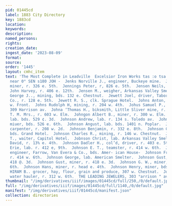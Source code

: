 ```yaml
---
pid: 01445cd
label: 1883 City Directory
key: 1883cd
location: 
keywords: 
description: 
named_persons: 
rights: 
creation_date: 
ingest_date: '2023-08-09'
format: 
source: 
order: '1445'
layout: cmhc_item
text: 'The Most Complete in Leadville  Excelsior Iron Works tas :o tsa Ww Finn at,
  near 0° SEN s180 JOH -  Jenks Norville J., engineer, Buckeye mine.  Jennings Michael,
  miner, r. 326 e. 5th.  Jennings Peter, r, 826 e. 5th.  Jensen Neils, yard foreman,
  John Harvey, r. 406 e. 12th.  Jensen M., weigher, Arkansas Valley Smelter.  Jewett
  George J.., mining, bds. 132 e. Chestnut.  Jewett Joel, driver, Tabor, Pierce &
  Co., r. 128 e. 5th.  Jewett R. S., clk. Sprague Hotel.  Johns Anton, lab. r, 2274
  w. Front.  Johns Rudolph H, mining, r. 204 w. 4th.  Johus Samuel P., physician,
  309 Harrison av.  Johna ‘Thomas H., biksmith, Little Sliver mine, r. Stray Horse.  Jobns
  T. M. Mrs., r. 603 w. Elm.  Johngon Albert B., miner, r. 300 w. Elm.  Johnson Andrew,
  lab. bds. 529 ¢. 3d.  Johnson Andrew, lab. r. 134 s. Toledo av.  Johnson Anton,
  miuer, bds. 526 e. 6th.  Johnson Angust, lab. bds. 1401 n. Poplar.  Johnson A. L.,
  carpenter, r. 208 w. 2d.  Johnson Benjamin, r. 332 e. 8th.  Johnson Charles, miner,
  bds. Grand Hotel.  Johnson Charles R., mining, r. 146 w. Chestnut.  Johngon Charles
  T., waiter, Capitol Hotel.  Jobnson Christ, lab. Arkansas Valley Smelter.  Johnson
  David, r. 13% e. 4th.  Johnson Dadler H., col’d, driver, r. 403 e. 5th.  Johnson
  Erie, lab. r. 412 e, 9th.  Johnson E. T., teamster, r. 414 w. 6th.  Johnson Frank,
  engineer, Farrow, Van Evera & Co., bds. Amer- ican House-  Johnson Frank D., teamster,
  r. 414 w. 6th.  Johnson George, lab. American Smelter.  Johnson Gust, miner, r,
  418 @. 3d.  Johnson Gust, miner, r. 418 e. 3d.  Johnson G. W., miner, bds. 526 e.
  6th.  Johnson Hans, miner, r. head e. 4th.  Johnson Henry, miner, bds. 131 e. 3d.  JOHNSON
  HIRAM B.. grocer, hay, flour, grain and produce, 307 w. Chestnat.  Johnson Tlomer,
  water hauler, r. 312 w. 6th.  THE LEADING JEWELERS, 303 °arrison " avonve.                    '
thumbnail: "/img/derivatives/iiif/images/01445cd/full/250,/0/default.jpg"
full: "/img/derivatives/iiif/images/01445cd/full/1140,/0/default.jpg"
manifest: "/img/derivatives/iiif/01445cd/manifest.json"
collection: directories
---
```

